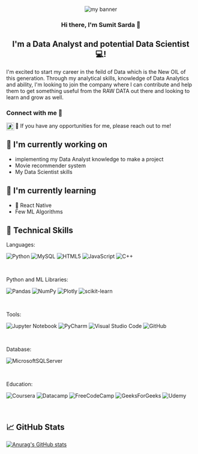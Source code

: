 <p align="center">
  <img width=”500" height=”500" background-size: "cover" src="https://user-images.githubusercontent.com/64576339/172639287-4fa467f5-985e-4b16-ba8d-3f8abe73f060.png" alt="my banner">
</p>
<!--  -->
<h3 align="center">
Hi there, I'm Sumit Sarda 👋
</h3>

<h2 align="center">
I'm a Data Analyst and potential Data Scientist 💻!
</h2> 

I'm excited to start my career in the feild of Data which is the New OIL of this generation. Through my analytical skills, knowledge of Data Analytics and ability, I'm looking to join the company where I can contribute and help them to get something useful from the RAW DATA out there and looking to learn and grow as well.

### Connect with me 🤝

<a href="https://www.linkedin.com/in/sumit-sarda17/"><img align="left" src="https://raw.githubusercontent.com/yushi1007/yushi1007/main/images/linkedin.svg" alt="Sumit Sarda | LinkedIn" width="21px"/></a>

- 💬 If you have any opportunities for me, please reach out to me!


## 🔭 I'm currently working on

- implementing my Data Analyst knowledge to make a project
- Movie recommender system
- My Data Scientist skills

## 🌱 I'm currently learning

- 📱 React Native
- Few ML Algorithms

## 💼 Technical Skills

Languages: 

![Python](https://img.shields.io/badge/python-3670A0?style=for-the-badge&logo=python&logoColor=ffdd54)
![MySQL](https://img.shields.io/badge/mysql-%2300f.svg?style=for-the-badge&logo=mysql&logoColor=white)
![HTML5](https://img.shields.io/badge/html5-%23E34F26.svg?style=for-the-badge&logo=html5&logoColor=white)
![JavaScript](https://img.shields.io/badge/javascript-%23323330.svg?style=for-the-badge&logo=javascript&logoColor=%23F7DF1E)
![C++](https://img.shields.io/badge/c++-%2300599C.svg?style=for-the-badge&logo=c%2B%2B&logoColor=white)

</br>

Python and ML Libraries:

![Pandas](https://img.shields.io/badge/pandas-%23150458.svg?style=for-the-badge&logo=pandas&logoColor=white)
![NumPy](https://img.shields.io/badge/numpy-%23013243.svg?style=for-the-badge&logo=numpy&logoColor=white)
![Plotly](https://img.shields.io/badge/Plotly-%233F4F75.svg?style=for-the-badge&logo=plotly&logoColor=white)
![scikit-learn](https://img.shields.io/badge/scikit--learn-%23F7931E.svg?style=for-the-badge&logo=scikit-learn&logoColor=white)

</br>

Tools:

![Jupyter Notebook](https://img.shields.io/badge/jupyter-%23FA0F00.svg?style=for-the-badge&logo=jupyter&logoColor=white)
![PyCharm](https://img.shields.io/badge/pycharm-143?style=for-the-badge&logo=pycharm&logoColor=black&color=black&labelColor=green)
![Visual Studio Code](https://img.shields.io/badge/Visual%20Studio%20Code-0078d7.svg?style=for-the-badge&logo=visual-studio-code&logoColor=white)
![GitHub](https://img.shields.io/badge/github-%23121011.svg?style=for-the-badge&logo=github&logoColor=white)

</br>

Database:

![MicrosoftSQLServer](https://img.shields.io/badge/Microsoft%20SQL%20Sever-CC2927?style=for-the-badge&logo=microsoft%20sql%20server&logoColor=white)

</br>

Education:

![Coursera](https://img.shields.io/badge/Coursera-%230056D2.svg?style=for-the-badge&logo=Coursera&logoColor=white)
![Datacamp](https://img.shields.io/badge/Datacamp-05192D?style=for-the-badge&logo=datacamp&logoColor=03E860)
![FreeCodeCamp](https://img.shields.io/badge/Freecodecamp-%23123.svg?&style=for-the-badge&logo=freecodecamp&logoColor=green)
![GeeksForGeeks](https://img.shields.io/badge/GeeksforGeeks-gray?style=for-the-badge&logo=geeksforgeeks&logoColor=35914c)
![Udemy](https://img.shields.io/badge/Udemy-A435F0?style=for-the-badge&logo=Udemy&logoColor=white)

</br>

## 📈 GitHub Stats

[![Anurag's GitHub stats](https://github-readme-stats.vercel.app/api?username=sumitsarda17)](https://github.com/anuraghazra/github-readme-stats)




